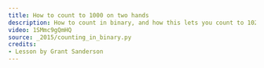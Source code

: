 ```yaml
---
title: How to count to 1000 on two hands
description: How to count in binary, and how this lets you count to 1023 on two hands.
video: 1SMmc9gQmHQ
source: _2015/counting_in_binary.py
credits:
- Lesson by Grant Sanderson
---
```

